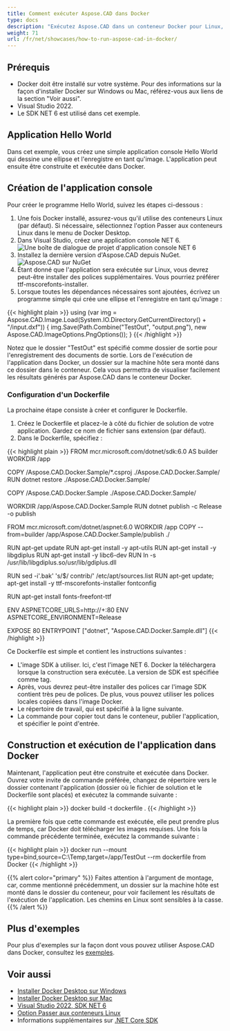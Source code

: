 ```yaml
---
title: Comment exécuter Aspose.CAD dans Docker
type: docs
description: "Exécutez Aspose.CAD dans un conteneur Docker pour Linux, Windows Server et tout autre OS."
weight: 71
url: /fr/net/showcases/how-to-run-aspose-cad-in-docker/
---
```


## Prérequis
- Docker doit être installé sur votre système. Pour des informations sur la façon d'installer Docker sur Windows ou Mac, référez-vous aux liens de la section "Voir aussi".
- Visual Studio 2022.
- Le SDK NET 6 est utilisé dans cet exemple.

## Application Hello World

Dans cet exemple, vous créez une simple application console Hello World qui dessine une ellipse et l'enregistre en tant qu'image. L'application peut ensuite être construite et exécutée dans Docker.

## Création de l'application console

Pour créer le programme Hello World, suivez les étapes ci-dessous :
1. Une fois Docker installé, assurez-vous qu'il utilise des conteneurs Linux (par défaut). Si nécessaire, sélectionnez l'option Passer aux conteneurs Linux dans le menu de Docker Desktop.
1. Dans Visual Studio, créez une application console NET 6.<br>
![Une boîte de dialogue de projet d'application console NET 6](/_assets/showcases/docker/1.png)<br>
1. Installez la dernière version d'Aspose.CAD depuis NuGet.<br>
![Aspose.CAD sur NuGet](/_assets/showcases/docker/2.png)<br>
1. Étant donné que l'application sera exécutée sur Linux, vous devrez peut-être installer des polices supplémentaires. Vous pourriez préférer ttf-mscorefonts-installer.
1. Lorsque toutes les dépendances nécessaires sont ajoutées, écrivez un programme simple qui crée une ellipse et l'enregistre en tant qu'image :<br>

{{< highlight plain >}}
using (var img = Aspose.CAD.Image.Load(System.IO.Directory.GetCurrentDirectory() + "/input.dxf"))
{
	img.Save(Path.Combine("TestOut", "output.png"), new Aspose.CAD.ImageOptions.PngOptions());
}
{{< /highlight >}}

Notez que le dossier "TestOut" est spécifié comme dossier de sortie pour l'enregistrement des documents de sortie. Lors de l'exécution de l'application dans Docker, un dossier sur la machine hôte sera monté dans ce dossier dans le conteneur. Cela vous permettra de visualiser facilement les résultats générés par Aspose.CAD dans le conteneur Docker.

### Configuration d'un Dockerfile

 La prochaine étape consiste à créer et configurer le Dockerfile.

1. Créez le Dockerfile et placez-le à côté du fichier de solution de votre application. Gardez ce nom de fichier sans extension (par défaut).
1. Dans le Dockerfile, spécifiez :

{{< highlight plain >}}
FROM mcr.microsoft.com/dotnet/sdk:6.0 AS builder
WORKDIR /app

COPY /Aspose.CAD.Docker.Sample/*.csproj ./Aspose.CAD.Docker.Sample/
RUN dotnet restore ./Aspose.CAD.Docker.Sample/

COPY /Aspose.CAD.Docker.Sample ./Aspose.CAD.Docker.Sample/

WORKDIR /app/Aspose.CAD.Docker.Sample
RUN dotnet publish -c Release -o publish

FROM mcr.microsoft.com/dotnet/aspnet:6.0
WORKDIR /app
COPY --from=builder /app/Aspose.CAD.Docker.Sample/publish ./

RUN apt-get update
RUN apt-get install -y apt-utils
RUN apt-get install -y libgdiplus
RUN apt-get install -y libc6-dev 
RUN ln -s /usr/lib/libgdiplus.so/usr/lib/gdiplus.dll

RUN sed -i'.bak' 's/$/ contrib/' /etc/apt/sources.list
RUN apt-get update; apt-get install -y ttf-mscorefonts-installer fontconfig

RUN apt-get install fonts-freefont-ttf

ENV ASPNETCORE_URLS=http://+:80
ENV ASPNETCORE_ENVIRONMENT=Release

EXPOSE 80
ENTRYPOINT ["dotnet", "Aspose.CAD.Docker.Sample.dll"]
{{< /highlight >}}

 Ce Dockerfile est simple et contient les instructions suivantes :

- L'image SDK à utiliser. Ici, c'est l'image NET 6. Docker la téléchargera lorsque la construction sera exécutée. La version de SDK est spécifiée comme tag.
- Après, vous devrez peut-être installer des polices car l'image SDK contient très peu de polices. De plus, vous pouvez utiliser les polices locales copiées dans l'image Docker.
- Le répertoire de travail, qui est spécifié à la ligne suivante.
- La commande pour copier tout dans le conteneur, publier l'application, et spécifier le point d'entrée.

## Construction et exécution de l'application dans Docker

 Maintenant, l'application peut être construite et exécutée dans Docker. Ouvrez votre invite de commande préférée, changez de répertoire vers le dossier contenant l'application (dossier où le fichier de solution et le Dockerfile sont placés) et exécutez la commande suivante :

{{< highlight plain >}}
docker build -t dockerfile .
{{< /highlight >}}

 La première fois que cette commande est exécutée, elle peut prendre plus de temps, car Docker doit télécharger les images requises. Une fois la commande précédente terminée, exécutez la commande suivante :

{{< highlight plain >}}
docker run --mount type=bind,source=C:\Temp,target=/app/TestOut --rm dockerfile from Docker
{{< /highlight >}}

{{% alert color="primary" %}} 
Faites attention à l'argument de montage, car, comme mentionné précédemment, un dossier sur la machine hôte est monté dans le dossier du conteneur, pour voir facilement les résultats de l'exécution de l'application. Les chemins en Linux sont sensibles à la casse.
{{% /alert %}}

## Plus d'exemples

Pour plus d'exemples sur la façon dont vous pouvez utiliser Aspose.CAD dans Docker, consultez les [exemples](https://github.com/aspose-cad/Aspose.CAD-Documentation).

## Voir aussi

- [Installer Docker Desktop sur Windows](https://docs.docker.com/docker-for-windows/install/)
- [Installer Docker Desktop sur Mac](https://docs.docker.com/docker-for-mac/install/)
- [Visual Studio 2022, SDK NET 6](https://docs.microsoft.com/en-us/dotnet/core/install/windows?tabs=net60#dependencies)
- [Option Passer aux conteneurs Linux](https://docs.docker.com/docker-for-windows/#switch-between-windows-and-linux-containers)
- Informations supplémentaires sur [.NET Core SDK](https://hub.docker.com/_/microsoft-dotnet-sdk)
